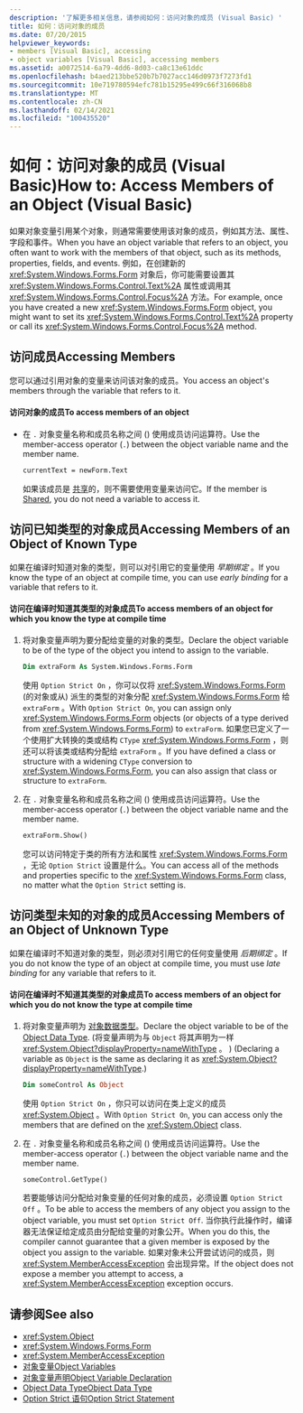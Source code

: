 ```yaml
---
description: '了解更多相关信息，请参阅如何：访问对象的成员 (Visual Basic) '
title: 如何：访问对象的成员
ms.date: 07/20/2015
helpviewer_keywords:
- members [Visual Basic], accessing
- object variables [Visual Basic], accessing members
ms.assetid: a0072514-6a79-4dd6-8d03-ca8c13e61ddc
ms.openlocfilehash: b4aed213bbe520b7b7027acc146d0973f7273fd1
ms.sourcegitcommit: 10e719780594efc781b15295e499c66f316068b8
ms.translationtype: MT
ms.contentlocale: zh-CN
ms.lasthandoff: 02/14/2021
ms.locfileid: "100435520"
---
```

# <a name="how-to-access-members-of-an-object-visual-basic"></a><span data-ttu-id="d7a3d-103">如何：访问对象的成员 (Visual Basic)</span><span class="sxs-lookup"><span data-stu-id="d7a3d-103">How to: Access Members of an Object (Visual Basic)</span></span>

<span data-ttu-id="d7a3d-104">如果对象变量引用某个对象，则通常需要使用该对象的成员，例如其方法、属性、字段和事件。</span><span class="sxs-lookup"><span data-stu-id="d7a3d-104">When you have an object variable that refers to an object, you often want to work with the members of that object, such as its methods, properties, fields, and events.</span></span> <span data-ttu-id="d7a3d-105">例如，在创建新的 <xref:System.Windows.Forms.Form> 对象后，你可能需要设置其 <xref:System.Windows.Forms.Control.Text%2A> 属性或调用其 <xref:System.Windows.Forms.Control.Focus%2A> 方法。</span><span class="sxs-lookup"><span data-stu-id="d7a3d-105">For example, once you have created a new <xref:System.Windows.Forms.Form> object, you might want to set its <xref:System.Windows.Forms.Control.Text%2A> property or call its <xref:System.Windows.Forms.Control.Focus%2A> method.</span></span>

## <a name="accessing-members"></a><span data-ttu-id="d7a3d-106">访问成员</span><span class="sxs-lookup"><span data-stu-id="d7a3d-106">Accessing Members</span></span>

<span data-ttu-id="d7a3d-107">您可以通过引用对象的变量来访问该对象的成员。</span><span class="sxs-lookup"><span data-stu-id="d7a3d-107">You access an object's members through the variable that refers to it.</span></span>

#### <a name="to-access-members-of-an-object"></a><span data-ttu-id="d7a3d-108">访问对象的成员</span><span class="sxs-lookup"><span data-stu-id="d7a3d-108">To access members of an object</span></span>

- <span data-ttu-id="d7a3d-109">在 `.` 对象变量名称和成员名称之间 () 使用成员访问运算符。</span><span class="sxs-lookup"><span data-stu-id="d7a3d-109">Use the member-access operator (`.`) between the object variable name and the member name.</span></span>

    ```vb
    currentText = newForm.Text
    ```

    <span data-ttu-id="d7a3d-110">如果该成员是 [共享](../../../language-reference/modifiers/shared.md)的，则不需要使用变量来访问它。</span><span class="sxs-lookup"><span data-stu-id="d7a3d-110">If the member is [Shared](../../../language-reference/modifiers/shared.md), you do not need a variable to access it.</span></span>

## <a name="accessing-members-of-an-object-of-known-type"></a><span data-ttu-id="d7a3d-111">访问已知类型的对象成员</span><span class="sxs-lookup"><span data-stu-id="d7a3d-111">Accessing Members of an Object of Known Type</span></span>

<span data-ttu-id="d7a3d-112">如果在编译时知道对象的类型，则可以对引用它的变量使用 *早期绑定* 。</span><span class="sxs-lookup"><span data-stu-id="d7a3d-112">If you know the type of an object at compile time, you can use *early binding* for a variable that refers to it.</span></span>

#### <a name="to-access-members-of-an-object-for-which-you-know-the-type-at-compile-time"></a><span data-ttu-id="d7a3d-113">访问在编译时知道其类型的对象成员</span><span class="sxs-lookup"><span data-stu-id="d7a3d-113">To access members of an object for which you know the type at compile time</span></span>

1. <span data-ttu-id="d7a3d-114">将对象变量声明为要分配给变量的对象的类型。</span><span class="sxs-lookup"><span data-stu-id="d7a3d-114">Declare the object variable to be of the type of the object you intend to assign to the variable.</span></span>

    ```vb
    Dim extraForm As System.Windows.Forms.Form
    ```

    <span data-ttu-id="d7a3d-115">使用 `Option Strict On` ，你可以仅将 <xref:System.Windows.Forms.Form> (的对象或从) 派生的类型的对象分配 <xref:System.Windows.Forms.Form> 给 `extraForm` 。</span><span class="sxs-lookup"><span data-stu-id="d7a3d-115">With `Option Strict On`, you can assign only <xref:System.Windows.Forms.Form> objects (or objects of a type derived from <xref:System.Windows.Forms.Form>) to `extraForm`.</span></span> <span data-ttu-id="d7a3d-116">如果您已定义了一个使用扩大转换的类或结构 `CType` <xref:System.Windows.Forms.Form> ，则还可以将该类或结构分配给 `extraForm` 。</span><span class="sxs-lookup"><span data-stu-id="d7a3d-116">If you have defined a class or structure with a widening `CType` conversion to <xref:System.Windows.Forms.Form>, you can also assign that class or structure to `extraForm`.</span></span>

2. <span data-ttu-id="d7a3d-117">在 `.` 对象变量名称和成员名称之间 () 使用成员访问运算符。</span><span class="sxs-lookup"><span data-stu-id="d7a3d-117">Use the member-access operator (`.`) between the object variable name and the member name.</span></span>

    ```vb
    extraForm.Show()
    ```

    <span data-ttu-id="d7a3d-118">您可以访问特定于类的所有方法和属性 <xref:System.Windows.Forms.Form> ，无论 `Option Strict` 设置是什么。</span><span class="sxs-lookup"><span data-stu-id="d7a3d-118">You can access all of the methods and properties specific to the <xref:System.Windows.Forms.Form> class, no matter what the `Option Strict` setting is.</span></span>

## <a name="accessing-members-of-an-object-of-unknown-type"></a><span data-ttu-id="d7a3d-119">访问类型未知的对象的成员</span><span class="sxs-lookup"><span data-stu-id="d7a3d-119">Accessing Members of an Object of Unknown Type</span></span>

<span data-ttu-id="d7a3d-120">如果在编译时不知道对象的类型，则必须对引用它的任何变量使用 *后期绑定* 。</span><span class="sxs-lookup"><span data-stu-id="d7a3d-120">If you do not know the type of an object at compile time, you must use *late binding* for any variable that refers to it.</span></span>

#### <a name="to-access-members-of-an-object-for-which-you-do-not-know-the-type-at-compile-time"></a><span data-ttu-id="d7a3d-121">访问在编译时不知道其类型的对象成员</span><span class="sxs-lookup"><span data-stu-id="d7a3d-121">To access members of an object for which you do not know the type at compile time</span></span>

1. <span data-ttu-id="d7a3d-122">将对象变量声明为 [对象数据类型](../../../language-reference/data-types/object-data-type.md)。</span><span class="sxs-lookup"><span data-stu-id="d7a3d-122">Declare the object variable to be of the [Object Data Type](../../../language-reference/data-types/object-data-type.md).</span></span> <span data-ttu-id="d7a3d-123"> (将变量声明为与 `Object` 将其声明为一样 <xref:System.Object?displayProperty=nameWithType> 。 ) </span><span class="sxs-lookup"><span data-stu-id="d7a3d-123">(Declaring a variable as `Object` is the same as declaring it as <xref:System.Object?displayProperty=nameWithType>.)</span></span>

    ```vb
    Dim someControl As Object
    ```

    <span data-ttu-id="d7a3d-124">使用 `Option Strict On` ，你只可以访问在类上定义的成员 <xref:System.Object> 。</span><span class="sxs-lookup"><span data-stu-id="d7a3d-124">With `Option Strict On`, you can access only the members that are defined on the <xref:System.Object> class.</span></span>

2. <span data-ttu-id="d7a3d-125">在 `.` 对象变量名称和成员名称之间 () 使用成员访问运算符。</span><span class="sxs-lookup"><span data-stu-id="d7a3d-125">Use the member-access operator (`.`) between the object variable name and the member name.</span></span>

    ```vb
    someControl.GetType()
    ```

    <span data-ttu-id="d7a3d-126">若要能够访问分配给对象变量的任何对象的成员，必须设置 `Option Strict Off` 。</span><span class="sxs-lookup"><span data-stu-id="d7a3d-126">To be able to access the members of any object you assign to the object variable, you must set `Option Strict Off`.</span></span> <span data-ttu-id="d7a3d-127">当你执行此操作时，编译器无法保证给定成员由分配给变量的对象公开。</span><span class="sxs-lookup"><span data-stu-id="d7a3d-127">When you do this, the compiler cannot guarantee that a given member is exposed by the object you assign to the variable.</span></span> <span data-ttu-id="d7a3d-128">如果对象未公开尝试访问的成员，则 <xref:System.MemberAccessException> 会出现异常。</span><span class="sxs-lookup"><span data-stu-id="d7a3d-128">If the object does not expose a member you attempt to access, a <xref:System.MemberAccessException> exception occurs.</span></span>

## <a name="see-also"></a><span data-ttu-id="d7a3d-129">请参阅</span><span class="sxs-lookup"><span data-stu-id="d7a3d-129">See also</span></span>

- <xref:System.Object>
- <xref:System.Windows.Forms.Form>
- <xref:System.MemberAccessException>
- [<span data-ttu-id="d7a3d-130">对象变量</span><span class="sxs-lookup"><span data-stu-id="d7a3d-130">Object Variables</span></span>](object-variables.md)
- [<span data-ttu-id="d7a3d-131">对象变量声明</span><span class="sxs-lookup"><span data-stu-id="d7a3d-131">Object Variable Declaration</span></span>](object-variable-declaration.md)
- [<span data-ttu-id="d7a3d-132">Object Data Type</span><span class="sxs-lookup"><span data-stu-id="d7a3d-132">Object Data Type</span></span>](../../../language-reference/data-types/object-data-type.md)
- [<span data-ttu-id="d7a3d-133">Option Strict 语句</span><span class="sxs-lookup"><span data-stu-id="d7a3d-133">Option Strict Statement</span></span>](../../../language-reference/statements/option-strict-statement.md)
